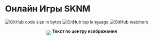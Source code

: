 # Онлайн Игры SKNM
![GitHub code size in bytes](https://img.shields.io/github/languages/code-size/OnlinegamesSKNM/mainFile?style=plastic) ![GitHub top language](https://img.shields.io/github/languages/top/OnlinegamesSKNM/mainFile?logo=GitHub&style=plastic) ![GitHub watchers](https://img.shields.io/github/watchers/OnlinegamesSKNM/mainFile?logoColor=blue&style=social)

<p align="center"> 
  <img src="https://drakonhub.com/ide/doc/dzhamah/4" align="middle" /> <strong>Текст по центру изображения</strong>
</p>
